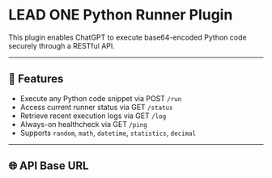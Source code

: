 # LEAD ONE Python Runner Plugin

This plugin enables ChatGPT to execute base64-encoded Python code securely through a RESTful API.

---

## 🔧 Features

- Execute any Python code snippet via POST `/run`
- Access current runner status via GET `/status`
- Retrieve recent execution logs via GET `/log`
- Always-on healthcheck via GET `/ping`
- Supports `random`, `math`, `datetime`, `statistics`, `decimal`

---

## 🌐 API Base URL


